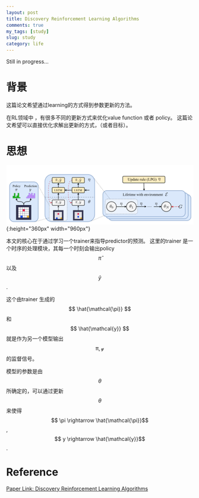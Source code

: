 ```yaml
---
layout: post
title: Discovery Reinforcement Learning Algorithms
comments: true
my_tags: [study]
slug: study
category: life
---
```





Still in progress...

# 背景

这篇论文希望通过learning的方式得到参数更新的方法。

在RL领域中 ，有很多不同的更新方式来优化value function 或者 policy。
这篇论文希望可以直接优化求解出更新的方式，（或者目标）。
# 思想

![](/images/2020-07-29-LPG.png){:height="360px" width="960px"}

本文的核心在于通过学习一个trainer来指导predictor的预测。
这里的trainer 是一个时序的处理模块，其每一个时刻会输出policy $$ \hat{\pi} $$ 以及
 $$ \hat{y} $$.
 
 这个由trainer 生成的$$ \hat{\mathcal{\pi}} $$ 和$$ \hat{\mathcal{y}} $$ 就是作为另一个模型输出$$\mathcal{\pi}, \mathcal{y} $$的监督信号。

模型的参数是由 $$ \theta$$ 所确定的，可以通过更新 $$ \theta$$来使得 $$ \pi \rightarrow \hat{\mathcal{\pi}}$$, $$ y \rightarrow \hat{\mathcal{y}}$$.

# Reference

[Paper Link: Discovery Reinforcement Learning Algorithms](https://arxiv.org/abs/2007.08794)
